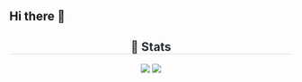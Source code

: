 ## Hi there 👋

<div align= "center"> 
    <h2 style="border-bottom: 1px solid #d8dee4; color: #282d33;"> 🏅 Stats </h2> 
    <div align= "center"> 
      <img src="https://github-readme-stats.vercel.app/api?username=eunohhh&custom_title=Eun Oh's Github Stat&bg_color=180,000000,&title_color=000000&text_color=000000"/> <img src="https://github-readme-stats.vercel.app/api/top-langs/?username=eunohhh&layout=compact&bg_color=180,000000,&title_color=000000&text_color=000000"/> 
    </div> 
</div>

<!--
**eunohhh/eunohhh** is a ✨ _special_ ✨ repository because its `README.md` (this file) appears on your GitHub profile.

Here are some ideas to get you started:

- 🔭 I’m currently working on ...
- 🌱 I’m currently learning ...
- 👯 I’m looking to collaborate on ...
- 🤔 I’m looking for help with ...
- 💬 Ask me about ...
- 📫 How to reach me: ...
- 😄 Pronouns: ...
- ⚡ Fun fact: ...
-->
